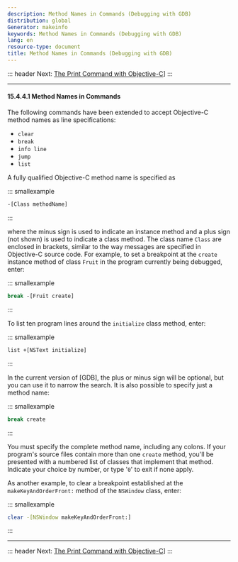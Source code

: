 ```yaml
---
description: Method Names in Commands (Debugging with GDB)
distribution: global
Generator: makeinfo
keywords: Method Names in Commands (Debugging with GDB)
lang: en
resource-type: document
title: Method Names in Commands (Debugging with GDB)
---
```

::: header
Next: [The Print Command with Objective-C](The-Print-Command-with-Objective_002dC.html#The-Print-Command-with-Objective_002dC)]
:::

---

#### 15.4.4.1 Method Names in Commands

The following commands have been extended to accept Objective-C method names as line specifications:

- `clear`
- `break`
- `info line`
- `jump`
- `list`

A fully qualified Objective-C method name is specified as

::: smallexample

```bash
-[Class methodName]
```

:::

where the minus sign is used to indicate an instance method and a plus sign (not shown) is used to indicate a class method. The class name `Class` are enclosed in brackets, similar to the way messages are specified in Objective-C source code. For example, to set a breakpoint at the `create` instance method of class `Fruit` in the program currently being debugged, enter:

::: smallexample

```bash
break -[Fruit create]
```

:::

To list ten program lines around the `initialize` class method, enter:

::: smallexample

```bash
list +[NSText initialize]
```

:::

In the current version of [GDB], the plus or minus sign will be optional, but you can use it to narrow the search. It is also possible to specify just a method name:

::: smallexample

```bash
break create
```

:::

You must specify the complete method name, including any colons. If your program's source files contain more than one `create` method, you'll be presented with a numbered list of classes that implement that method. Indicate your choice by number, or type '`0`' to exit if none apply.

As another example, to clear a breakpoint established at the `makeKeyAndOrderFront:` method of the `NSWindow` class, enter:

::: smallexample

```bash
clear -[NSWindow makeKeyAndOrderFront:]
```

:::

---

::: header
Next: [The Print Command with Objective-C](The-Print-Command-with-Objective_002dC.html#The-Print-Command-with-Objective_002dC)]
:::
